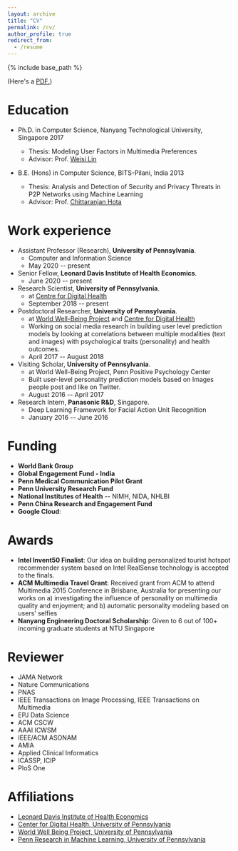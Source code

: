 ```yaml
---
layout: archive
title: "CV"
permalink: /cv/
author_profile: true
redirect_from:
  - /resume
---
```


{% include base_path %}

(Here's a <u><a href="https://sharathg.cis.upenn.edu//files/CV_Sharath_Guntuku.pdf">PDF</a>.</u>)


Education
======
* Ph.D. in Computer Science, Nanyang Technological University, Singapore 2017
    + Thesis: Modeling User Factors in Multimedia Preferences
    + Advisor: Prof. [Weisi Lin](https://scholar.google.com/citations?user=D_S41X4AAAAJ&hl=en)

* B.E. (Hons) in Computer Science, BITS-Pilani, India 2013
    + Thesis: Analysis and Detection of Security and Privacy Threats in P2P Networks using Machine Learning
    + Advisor: Prof. [Chittaranjan Hota](https://www.bits-pilani.ac.in/hyderabad/chittaranjanhota/Profile)

Work experience
======
* Assistant Professor (Research), **University of Pennsylvania**.
    + Computer and Information Science
    - May 2020 -- present
* Senior Fellow, **Leonard Davis Institute of Health Economics**.
    - June 2020 -- present
* Research Scientist, **University of Pennsylvania**.
    + at [Centre for Digital Health](http://centerfordigitalhealth.upenn.edu/)
    - September 2018 -- present
* Postdoctoral Researcher, **University of Pennsylvania**.
    + at [World Well-Being Project](http://wwbp.org) and [Centre for Digital Health](http://socialmedialab.upenn.edu/team)
    + Working on social media research in building user level prediction models by looking at correlations between multiple modalities (text and images) with psychological traits (personality) and health outcomes.
    - April 2017 -- August 2018
* Visiting Scholar, **University of Pennsylvania**.
    + at World Well-Being Project, Penn Positive Psychology Center
    + Built user-level personality prediction models based on Images people post and like on Twitter.
    - August 2016 -- April 2017
* Research Intern, **Panasonic R&D**, Singapore.   
    + Deep Learning Framework for Facial Action Unit Recognition   
    - January 2016 -- June 2016   
  
Funding
======
* **World Bank Group**
* **Global Engagement Fund - India**
* **Penn Medical Communication Pilot Grant**
* **Penn University Research Fund** 
* **National Institutes of Health** -- NIMH, NIDA, NHLBI
* **Penn China Research and Engagement Fund** 
* **Google Cloud**: 

Awards
======
* **Intel Invent50 Finalist**: Our idea on building personalized tourist hotspot recommender system based on Intel RealSense technology is accepted to the finals.
* **ACM Multimedia Travel Grant**: Received grant from ACM to attend Multimedia 2015 Conference in Brisbane, Australia for presenting our works on a) investigating the influence of personality on multimedia quality and enjoyment; and b) automatic personality modeling based on users' selfies
* **Nanyang Engineering Doctoral Scholarship**: Given to 6 out of 100+ incoming graduate students at NTU Singapore

Reviewer
======
* JAMA Network
* Nature Communications
* PNAS
* IEEE Transactions on Image Processing, IEEE Transactions on Multimedia
* EPJ Data Science
* ACM CSCW
* AAAI ICWSM
* IEEE/ACM ASONAM
* AMIA
* Applied Clinical Informatics
* ICASSP, ICIP
* PloS One
 

Affiliations
======
* [Leonard Davis Institute of Health Economics](https://ldi.upenn.edu/)
* [Center for Digital Health, University of Pennsylvania](http://centerfordigitalhealth.upenn.edu/)
* [World Well Being Project, University of Pennsylvania](http://wwbp.org/)
* [Penn Research in Machine Learning, University of Pennsylvania](https://priml.upenn.edu/)



